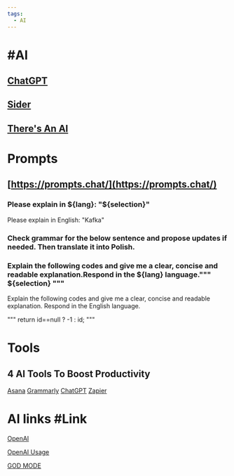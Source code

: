 ```yaml
---
tags:
  - AI
---
```


# #AI 

## [ChatGPT](https://chat.openai.com/)

## [Sider](https://chromewebstore.google.com/detail/sider-pasek-chatgpt-+-vis/difoiogjjojoaoomphldepapgpbgkhkb)

## [There's An AI](https://theresanai.com/)

# Prompts

## [https://prompts.chat/](https://prompts.chat/)

### Please explain in ${lang}: "${selection}"
Please explain in English: "Kafka"

### Check grammar for the below sentence and propose updates if needed. Then translate it into Polish.

### Explain the following codes and give me a clear, concise and readable explanation.Respond in the ${lang} language.""" ${selection} """
Explain the following codes and give me a clear, concise and readable explanation. Respond in the English language.

"""
return id==null ? -1 : id;
"""

# Tools

## 4 AI Tools To Boost Productivity
[Asana](https://asana.com/)
[Grammarly](https://grammarly.com/)
[ChatGPT](https://chatgpt.com/)
[Zapier](https://zapier.com/app/home)

# AI links #Link

[OpenAI](https://openai.com/)

[OpenAI Usage](https://platform.openai.com/account/usage)

[GOD MODE](https://godmode.space/)

